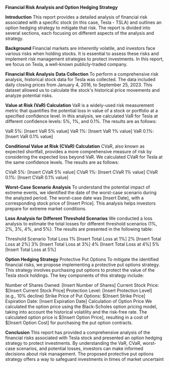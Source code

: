 **Financial Risk Analysis and Option Hedging Strategy**

**Introduction**
This report provides a detailed analysis of financial risk associated with a specific stock (in this case, Tesla - TSLA) and outlines an option hedging strategy to mitigate that risk. The report is divided into several sections, each focusing on different aspects of the analysis and strategy.

**Background**
Financial markets are inherently volatile, and investors face various risks when holding stocks. It is essential to assess these risks and implement risk management strategies to protect investments. In this report, we focus on Tesla, a well-known publicly-traded company.

**Financial Risk Analysis**
**Data Collection**
To perform a comprehensive risk analysis, historical stock data for Tesla was collected. The data included daily closing prices from January 4, 2016, to September 25, 2023. This dataset allowed us to calculate the stock's historical price movements and analyze potential risks.

**Value at Risk (VaR) Calculation**
VaR is a widely-used risk measurement metric that quantifies the potential loss in value of a stock or portfolio at a specified confidence level. In this analysis, we calculated VaR for Tesla at different confidence levels: 5%, 1%, and 0.1%. The results are as follows:

VaR 5%: [Insert VaR 5% value]
VaR 1%: [Insert VaR 1% value]
VaR 0.1%: [Insert VaR 0.1% value]

**Conditional Value at Risk (CVaR) Calculation**
CVaR, also known as expected shortfall, provides a more comprehensive measure of risk by considering the expected loss beyond VaR. We calculated CVaR for Tesla at the same confidence levels. The results are as follows:

CVaR 5%: [Insert CVaR 5% value]
CVaR 1%: [Insert CVaR 1% value]
CVaR 0.1%: [Insert CVaR 0.1% value]

**Worst-Case Scenario Analysis**
To understand the potential impact of extreme events, we identified the date of the worst-case scenario during the analyzed period. The worst-case date was [Insert Date], with a corresponding stock price of [Insert Price]. This analysis helps investors prepare for extreme market conditions.

**Loss Analysis for Different Threshold Scenarios**
We conducted a loss analysis to estimate the total losses for different threshold scenarios (1%, 2%, 3%, 4%, and 5%). The results are presented in the following table:

Threshold Scenario	Total Loss
1%	[Insert Total Loss at 1%]
2%	[Insert Total Loss at 2%]
3%	[Insert Total Loss at 3%]
4%	[Insert Total Loss at 4%]
5%	[Insert Total Loss at 5%]

**Option Hedging Strategy**
Protective Put Options
To mitigate the identified financial risks, we propose implementing a protective put options strategy. This strategy involves purchasing put options to protect the value of the Tesla stock holdings. The key components of this strategy include:

Number of Shares Owned: [Insert Number of Shares]
Current Stock Price: $[Insert Current Stock Price]
Protection Level: [Insert Protection Level] (e.g., 10% decline)
Strike Price of Put Options: $[Insert Strike Price]
Expiration Date: [Insert Expiration Date]
Calculation of Option Price
We calculated the option price using the Black-Scholes option pricing model, taking into account the historical volatility and the risk-free rate. The calculated option price is $[Insert Option Price], resulting in a cost of $[Insert Option Cost] for purchasing the put option contracts.

**Conclusion**
This report has provided a comprehensive analysis of the financial risks associated with Tesla stock and presented an option hedging strategy to protect investments. By understanding the VaR, CVaR, worst-case scenarios, and potential losses, investors can make informed decisions about risk management. The proposed protective put options strategy offers a way to safeguard investments in times of market uncertaint
